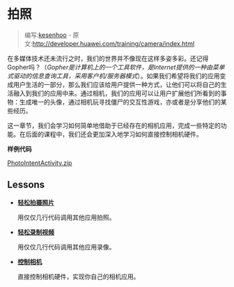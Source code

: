 # 拍照

> 编写:[kesenhoo](https://github.com/kesenhoo) - 原文:<http://developer.huawei.com/training/camera/index.html>

在多媒体技术还未流行之时，我们的世界并不像现在这样多姿多彩。还记得Gopher吗？（*Gopher是计算机上的一个工具软件，是Internet提供的一种由菜单式驱动的信息查询工具，采用客户机/服务器模式*）。如果我们希望将我们的应用变成用户生活的一部分，那么我们应该给用户提供一种方式，让他们可以将自己的生活融入到我们的应用中来。通过相机，我们的应用可以让用户扩展他们所看到的事物：生成唯一的头像，通过相机玩寻找僵尸的交互性游戏，亦或者是分享他们的某些经历。

这一章节，我们会学习如何简单地借助于已经存在的相机应用，完成一些特定的功能。在后面的课程中，我们还会更加深入地学习如何直接控制相机硬件。

**样例代码**

[PhotoIntentActivity.zip](http://developer.huawei.com/shareables/training/PhotoIntentActivity.zip)

## Lessons

* [**轻松拍摄照片**](photobasics.html)

  用仅仅几行代码调用其他应用拍照。


* [**轻松录制视频**](videobasics.html)

  用仅仅几行代码调用其他应用录像。


* [**控制相机**](cameradirect.html)

  直接控制相机硬件，实现你自己的相机应用。
